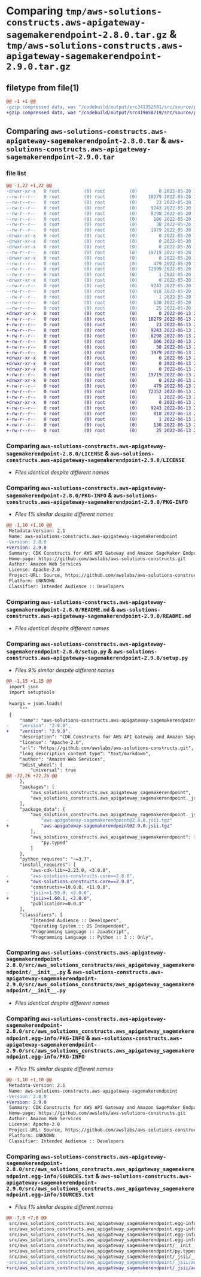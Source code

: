 # Comparing `tmp/aws-solutions-constructs.aws-apigateway-sagemakerendpoint-2.8.0.tar.gz` & `tmp/aws-solutions-constructs.aws-apigateway-sagemakerendpoint-2.9.0.tar.gz`

## filetype from file(1)

```diff
@@ -1 +1 @@
-gzip compressed data, was "/codebuild/output/src341352681/src/source/patterns/@aws-solutions-constructs/aws-apigateway-sagemakerendpoint/dist/python/aws-s", last modified: Fri May 20 15:25:40 2022, max compression
+gzip compressed data, was "/codebuild/output/src419658719/src/source/patterns/@aws-solutions-constructs/aws-apigateway-sagemakerendpoint/dist/python/aws-s", last modified: Mon Jun 13 20:50:04 2022, max compression
```

## Comparing `aws-solutions-constructs.aws-apigateway-sagemakerendpoint-2.8.0.tar` & `aws-solutions-constructs.aws-apigateway-sagemakerendpoint-2.9.0.tar`

### file list

```diff
@@ -1,22 +1,22 @@
-drwxr-xr-x   0 root         (0) root         (0)        0 2022-05-20 15:25:40.000000 aws-solutions-constructs.aws-apigateway-sagemakerendpoint-2.8.0/
--rw-r--r--   0 root         (0) root         (0)    10279 2022-05-20 15:25:29.000000 aws-solutions-constructs.aws-apigateway-sagemakerendpoint-2.8.0/LICENSE
--rw-r--r--   0 root         (0) root         (0)       23 2022-05-20 15:25:29.000000 aws-solutions-constructs.aws-apigateway-sagemakerendpoint-2.8.0/MANIFEST.in
--rw-r--r--   0 root         (0) root         (0)     9243 2022-05-20 15:25:40.000000 aws-solutions-constructs.aws-apigateway-sagemakerendpoint-2.8.0/PKG-INFO
--rw-r--r--   0 root         (0) root         (0)     8298 2022-05-20 15:25:29.000000 aws-solutions-constructs.aws-apigateway-sagemakerendpoint-2.8.0/README.md
--rw-r--r--   0 root         (0) root         (0)      106 2022-05-20 15:25:29.000000 aws-solutions-constructs.aws-apigateway-sagemakerendpoint-2.8.0/pyproject.toml
--rw-r--r--   0 root         (0) root         (0)       38 2022-05-20 15:25:40.000000 aws-solutions-constructs.aws-apigateway-sagemakerendpoint-2.8.0/setup.cfg
--rw-r--r--   0 root         (0) root         (0)     1979 2022-05-20 15:25:29.000000 aws-solutions-constructs.aws-apigateway-sagemakerendpoint-2.8.0/setup.py
-drwxr-xr-x   0 root         (0) root         (0)        0 2022-05-20 15:25:40.000000 aws-solutions-constructs.aws-apigateway-sagemakerendpoint-2.8.0/src/
-drwxr-xr-x   0 root         (0) root         (0)        0 2022-05-20 15:25:40.000000 aws-solutions-constructs.aws-apigateway-sagemakerendpoint-2.8.0/src/aws_solutions_constructs/
-drwxr-xr-x   0 root         (0) root         (0)        0 2022-05-20 15:25:40.000000 aws-solutions-constructs.aws-apigateway-sagemakerendpoint-2.8.0/src/aws_solutions_constructs/aws_apigateway_sagemakerendpoint/
--rw-r--r--   0 root         (0) root         (0)    19719 2022-05-20 15:25:29.000000 aws-solutions-constructs.aws-apigateway-sagemakerendpoint-2.8.0/src/aws_solutions_constructs/aws_apigateway_sagemakerendpoint/__init__.py
-drwxr-xr-x   0 root         (0) root         (0)        0 2022-05-20 15:25:40.000000 aws-solutions-constructs.aws-apigateway-sagemakerendpoint-2.8.0/src/aws_solutions_constructs/aws_apigateway_sagemakerendpoint/_jsii/
--rw-r--r--   0 root         (0) root         (0)      479 2022-05-20 15:25:29.000000 aws-solutions-constructs.aws-apigateway-sagemakerendpoint-2.8.0/src/aws_solutions_constructs/aws_apigateway_sagemakerendpoint/_jsii/__init__.py
--rw-r--r--   0 root         (0) root         (0)    72999 2022-05-20 15:25:29.000000 aws-solutions-constructs.aws-apigateway-sagemakerendpoint-2.8.0/src/aws_solutions_constructs/aws_apigateway_sagemakerendpoint/_jsii/aws-apigateway-sagemakerendpoint@2.8.0.jsii.tgz
--rw-r--r--   0 root         (0) root         (0)        1 2022-05-20 15:25:29.000000 aws-solutions-constructs.aws-apigateway-sagemakerendpoint-2.8.0/src/aws_solutions_constructs/aws_apigateway_sagemakerendpoint/py.typed
-drwxr-xr-x   0 root         (0) root         (0)        0 2022-05-20 15:25:40.000000 aws-solutions-constructs.aws-apigateway-sagemakerendpoint-2.8.0/src/aws_solutions_constructs.aws_apigateway_sagemakerendpoint.egg-info/
--rw-r--r--   0 root         (0) root         (0)     9243 2022-05-20 15:25:39.000000 aws-solutions-constructs.aws-apigateway-sagemakerendpoint-2.8.0/src/aws_solutions_constructs.aws_apigateway_sagemakerendpoint.egg-info/PKG-INFO
--rw-r--r--   0 root         (0) root         (0)      818 2022-05-20 15:25:40.000000 aws-solutions-constructs.aws-apigateway-sagemakerendpoint-2.8.0/src/aws_solutions_constructs.aws_apigateway_sagemakerendpoint.egg-info/SOURCES.txt
--rw-r--r--   0 root         (0) root         (0)        1 2022-05-20 15:25:39.000000 aws-solutions-constructs.aws-apigateway-sagemakerendpoint-2.8.0/src/aws_solutions_constructs.aws_apigateway_sagemakerendpoint.egg-info/dependency_links.txt
--rw-r--r--   0 root         (0) root         (0)      130 2022-05-20 15:25:39.000000 aws-solutions-constructs.aws-apigateway-sagemakerendpoint-2.8.0/src/aws_solutions_constructs.aws_apigateway_sagemakerendpoint.egg-info/requires.txt
--rw-r--r--   0 root         (0) root         (0)       25 2022-05-20 15:25:39.000000 aws-solutions-constructs.aws-apigateway-sagemakerendpoint-2.8.0/src/aws_solutions_constructs.aws_apigateway_sagemakerendpoint.egg-info/top_level.txt
+drwxr-xr-x   0 root         (0) root         (0)        0 2022-06-13 20:50:04.000000 aws-solutions-constructs.aws-apigateway-sagemakerendpoint-2.9.0/
+-rw-r--r--   0 root         (0) root         (0)    10279 2022-06-13 20:49:53.000000 aws-solutions-constructs.aws-apigateway-sagemakerendpoint-2.9.0/LICENSE
+-rw-r--r--   0 root         (0) root         (0)       23 2022-06-13 20:49:53.000000 aws-solutions-constructs.aws-apigateway-sagemakerendpoint-2.9.0/MANIFEST.in
+-rw-r--r--   0 root         (0) root         (0)     9243 2022-06-13 20:50:04.000000 aws-solutions-constructs.aws-apigateway-sagemakerendpoint-2.9.0/PKG-INFO
+-rw-r--r--   0 root         (0) root         (0)     8298 2022-06-13 20:49:53.000000 aws-solutions-constructs.aws-apigateway-sagemakerendpoint-2.9.0/README.md
+-rw-r--r--   0 root         (0) root         (0)      106 2022-06-13 20:49:53.000000 aws-solutions-constructs.aws-apigateway-sagemakerendpoint-2.9.0/pyproject.toml
+-rw-r--r--   0 root         (0) root         (0)       38 2022-06-13 20:50:04.000000 aws-solutions-constructs.aws-apigateway-sagemakerendpoint-2.9.0/setup.cfg
+-rw-r--r--   0 root         (0) root         (0)     1979 2022-06-13 20:49:53.000000 aws-solutions-constructs.aws-apigateway-sagemakerendpoint-2.9.0/setup.py
+drwxr-xr-x   0 root         (0) root         (0)        0 2022-06-13 20:50:04.000000 aws-solutions-constructs.aws-apigateway-sagemakerendpoint-2.9.0/src/
+drwxr-xr-x   0 root         (0) root         (0)        0 2022-06-13 20:50:04.000000 aws-solutions-constructs.aws-apigateway-sagemakerendpoint-2.9.0/src/aws_solutions_constructs/
+drwxr-xr-x   0 root         (0) root         (0)        0 2022-06-13 20:50:04.000000 aws-solutions-constructs.aws-apigateway-sagemakerendpoint-2.9.0/src/aws_solutions_constructs/aws_apigateway_sagemakerendpoint/
+-rw-r--r--   0 root         (0) root         (0)    19719 2022-06-13 20:49:53.000000 aws-solutions-constructs.aws-apigateway-sagemakerendpoint-2.9.0/src/aws_solutions_constructs/aws_apigateway_sagemakerendpoint/__init__.py
+drwxr-xr-x   0 root         (0) root         (0)        0 2022-06-13 20:50:04.000000 aws-solutions-constructs.aws-apigateway-sagemakerendpoint-2.9.0/src/aws_solutions_constructs/aws_apigateway_sagemakerendpoint/_jsii/
+-rw-r--r--   0 root         (0) root         (0)      479 2022-06-13 20:49:53.000000 aws-solutions-constructs.aws-apigateway-sagemakerendpoint-2.9.0/src/aws_solutions_constructs/aws_apigateway_sagemakerendpoint/_jsii/__init__.py
+-rw-r--r--   0 root         (0) root         (0)    72352 2022-06-13 20:49:53.000000 aws-solutions-constructs.aws-apigateway-sagemakerendpoint-2.9.0/src/aws_solutions_constructs/aws_apigateway_sagemakerendpoint/_jsii/aws-apigateway-sagemakerendpoint@2.9.0.jsii.tgz
+-rw-r--r--   0 root         (0) root         (0)        1 2022-06-13 20:49:53.000000 aws-solutions-constructs.aws-apigateway-sagemakerendpoint-2.9.0/src/aws_solutions_constructs/aws_apigateway_sagemakerendpoint/py.typed
+drwxr-xr-x   0 root         (0) root         (0)        0 2022-06-13 20:50:04.000000 aws-solutions-constructs.aws-apigateway-sagemakerendpoint-2.9.0/src/aws_solutions_constructs.aws_apigateway_sagemakerendpoint.egg-info/
+-rw-r--r--   0 root         (0) root         (0)     9243 2022-06-13 20:50:04.000000 aws-solutions-constructs.aws-apigateway-sagemakerendpoint-2.9.0/src/aws_solutions_constructs.aws_apigateway_sagemakerendpoint.egg-info/PKG-INFO
+-rw-r--r--   0 root         (0) root         (0)      818 2022-06-13 20:50:04.000000 aws-solutions-constructs.aws-apigateway-sagemakerendpoint-2.9.0/src/aws_solutions_constructs.aws_apigateway_sagemakerendpoint.egg-info/SOURCES.txt
+-rw-r--r--   0 root         (0) root         (0)        1 2022-06-13 20:50:04.000000 aws-solutions-constructs.aws-apigateway-sagemakerendpoint-2.9.0/src/aws_solutions_constructs.aws_apigateway_sagemakerendpoint.egg-info/dependency_links.txt
+-rw-r--r--   0 root         (0) root         (0)      130 2022-06-13 20:50:04.000000 aws-solutions-constructs.aws-apigateway-sagemakerendpoint-2.9.0/src/aws_solutions_constructs.aws_apigateway_sagemakerendpoint.egg-info/requires.txt
+-rw-r--r--   0 root         (0) root         (0)       25 2022-06-13 20:50:04.000000 aws-solutions-constructs.aws-apigateway-sagemakerendpoint-2.9.0/src/aws_solutions_constructs.aws_apigateway_sagemakerendpoint.egg-info/top_level.txt
```

### Comparing `aws-solutions-constructs.aws-apigateway-sagemakerendpoint-2.8.0/LICENSE` & `aws-solutions-constructs.aws-apigateway-sagemakerendpoint-2.9.0/LICENSE`

 * *Files identical despite different names*

### Comparing `aws-solutions-constructs.aws-apigateway-sagemakerendpoint-2.8.0/PKG-INFO` & `aws-solutions-constructs.aws-apigateway-sagemakerendpoint-2.9.0/PKG-INFO`

 * *Files 1% similar despite different names*

```diff
@@ -1,10 +1,10 @@
 Metadata-Version: 2.1
 Name: aws-solutions-constructs.aws-apigateway-sagemakerendpoint
-Version: 2.8.0
+Version: 2.9.0
 Summary: CDK Constructs for AWS API Gateway and Amazon SageMaker Endpoint integration.
 Home-page: https://github.com/awslabs/aws-solutions-constructs.git
 Author: Amazon Web Services
 License: Apache-2.0
 Project-URL: Source, https://github.com/awslabs/aws-solutions-constructs.git
 Platform: UNKNOWN
 Classifier: Intended Audience :: Developers
```

### Comparing `aws-solutions-constructs.aws-apigateway-sagemakerendpoint-2.8.0/README.md` & `aws-solutions-constructs.aws-apigateway-sagemakerendpoint-2.9.0/README.md`

 * *Files identical despite different names*

### Comparing `aws-solutions-constructs.aws-apigateway-sagemakerendpoint-2.8.0/setup.py` & `aws-solutions-constructs.aws-apigateway-sagemakerendpoint-2.9.0/setup.py`

 * *Files 9% similar despite different names*

```diff
@@ -1,15 +1,15 @@
 import json
 import setuptools
 
 kwargs = json.loads(
     """
 {
     "name": "aws-solutions-constructs.aws-apigateway-sagemakerendpoint",
-    "version": "2.8.0",
+    "version": "2.9.0",
     "description": "CDK Constructs for AWS API Gateway and Amazon SageMaker Endpoint integration.",
     "license": "Apache-2.0",
     "url": "https://github.com/awslabs/aws-solutions-constructs.git",
     "long_description_content_type": "text/markdown",
     "author": "Amazon Web Services",
     "bdist_wheel": {
         "universal": true
@@ -22,26 +22,26 @@
     },
     "packages": [
         "aws_solutions_constructs.aws_apigateway_sagemakerendpoint",
         "aws_solutions_constructs.aws_apigateway_sagemakerendpoint._jsii"
     ],
     "package_data": {
         "aws_solutions_constructs.aws_apigateway_sagemakerendpoint._jsii": [
-            "aws-apigateway-sagemakerendpoint@2.8.0.jsii.tgz"
+            "aws-apigateway-sagemakerendpoint@2.9.0.jsii.tgz"
         ],
         "aws_solutions_constructs.aws_apigateway_sagemakerendpoint": [
             "py.typed"
         ]
     },
     "python_requires": "~=3.7",
     "install_requires": [
         "aws-cdk-lib>=2.23.0, <3.0.0",
-        "aws-solutions-constructs.core==2.8.0",
+        "aws-solutions-constructs.core==2.9.0",
         "constructs>=10.0.0, <11.0.0",
-        "jsii>=1.59.0, <2.0.0",
+        "jsii>=1.60.1, <2.0.0",
         "publication>=0.0.3"
     ],
     "classifiers": [
         "Intended Audience :: Developers",
         "Operating System :: OS Independent",
         "Programming Language :: JavaScript",
         "Programming Language :: Python :: 3 :: Only",
```

### Comparing `aws-solutions-constructs.aws-apigateway-sagemakerendpoint-2.8.0/src/aws_solutions_constructs/aws_apigateway_sagemakerendpoint/__init__.py` & `aws-solutions-constructs.aws-apigateway-sagemakerendpoint-2.9.0/src/aws_solutions_constructs/aws_apigateway_sagemakerendpoint/__init__.py`

 * *Files identical despite different names*

### Comparing `aws-solutions-constructs.aws-apigateway-sagemakerendpoint-2.8.0/src/aws_solutions_constructs.aws_apigateway_sagemakerendpoint.egg-info/PKG-INFO` & `aws-solutions-constructs.aws-apigateway-sagemakerendpoint-2.9.0/src/aws_solutions_constructs.aws_apigateway_sagemakerendpoint.egg-info/PKG-INFO`

 * *Files 1% similar despite different names*

```diff
@@ -1,10 +1,10 @@
 Metadata-Version: 2.1
 Name: aws-solutions-constructs.aws-apigateway-sagemakerendpoint
-Version: 2.8.0
+Version: 2.9.0
 Summary: CDK Constructs for AWS API Gateway and Amazon SageMaker Endpoint integration.
 Home-page: https://github.com/awslabs/aws-solutions-constructs.git
 Author: Amazon Web Services
 License: Apache-2.0
 Project-URL: Source, https://github.com/awslabs/aws-solutions-constructs.git
 Platform: UNKNOWN
 Classifier: Intended Audience :: Developers
```

### Comparing `aws-solutions-constructs.aws-apigateway-sagemakerendpoint-2.8.0/src/aws_solutions_constructs.aws_apigateway_sagemakerendpoint.egg-info/SOURCES.txt` & `aws-solutions-constructs.aws-apigateway-sagemakerendpoint-2.9.0/src/aws_solutions_constructs.aws_apigateway_sagemakerendpoint.egg-info/SOURCES.txt`

 * *Files 1% similar despite different names*

```diff
@@ -7,8 +7,8 @@
 src/aws_solutions_constructs.aws_apigateway_sagemakerendpoint.egg-info/SOURCES.txt
 src/aws_solutions_constructs.aws_apigateway_sagemakerendpoint.egg-info/dependency_links.txt
 src/aws_solutions_constructs.aws_apigateway_sagemakerendpoint.egg-info/requires.txt
 src/aws_solutions_constructs.aws_apigateway_sagemakerendpoint.egg-info/top_level.txt
 src/aws_solutions_constructs/aws_apigateway_sagemakerendpoint/__init__.py
 src/aws_solutions_constructs/aws_apigateway_sagemakerendpoint/py.typed
 src/aws_solutions_constructs/aws_apigateway_sagemakerendpoint/_jsii/__init__.py
-src/aws_solutions_constructs/aws_apigateway_sagemakerendpoint/_jsii/aws-apigateway-sagemakerendpoint@2.8.0.jsii.tgz
+src/aws_solutions_constructs/aws_apigateway_sagemakerendpoint/_jsii/aws-apigateway-sagemakerendpoint@2.9.0.jsii.tgz
```


